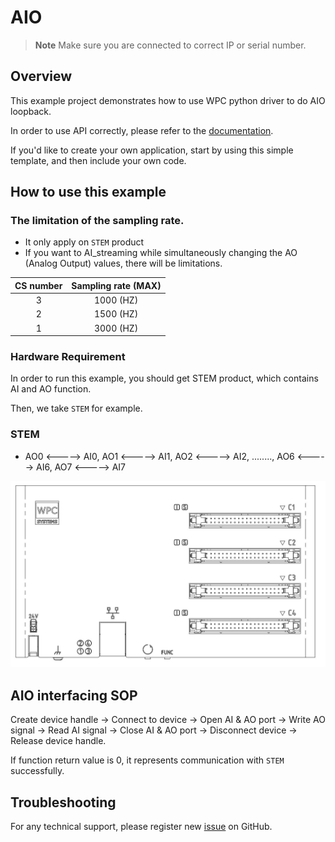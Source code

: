 # AIO
> **Note**
> Make sure you are connected to correct IP or serial number.

## Overview

This example project demonstrates how to use WPC python driver to do AIO loopback.

In order to use API correctly, please refer to the [documentation](https://wpc-systems-ltd.github.io/WPC_Python_driver_release/).

If you'd like to create your own application, start by using this simple template, and then include your own code.

## How to use this example

### The limitation of the sampling rate.

- It only apply on ``STEM`` product
- If you want to AI_streaming while simultaneously changing the AO (Analog Output) values, there will be limitations.

| CS number  | Sampling rate (MAX)|
|:----------:|:------------------:|
|   3        | 1000 (HZ)          |
|   2        | 1500 (HZ)          |
|   1        | 3000 (HZ)          |

### Hardware Requirement

In order to run this example, you should get STEM product, which contains AI and AO function.

Then, we take `STEM` for example.

### STEM

- AO0 <-----> AI0, AO1 <-----> AI1, AO2 <-----> AI2, ........, AO6 <-----> AI6, AO7 <-----> AI7

<img src="https://github.com/WPC-Systems-Ltd/WPC_Python_driver_release/blob/main/Reference/Pinouts/pinout-STEM.JPG" alt="drawing" width="600"/>

## AIO interfacing SOP

Create device handle -> Connect to device -> Open AI & AO port -> Write AO signal -> Read AI signal -> Close AI & AO port -> Disconnect device -> Release device handle.

If function return value is 0, it represents communication with `STEM` successfully.

## Troubleshooting

For any technical support, please register new [issue](https://github.com/WPC-Systems-Ltd/WPC_Python_driver_release/issues) on GitHub.